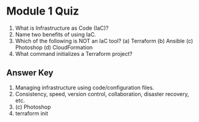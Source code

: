 # Module 1 Quiz

1. What is Infrastructure as Code (IaC)?
2. Name two benefits of using IaC.
3. Which of the following is NOT an IaC tool? (a) Terraform (b) Ansible (c) Photoshop (d) CloudFormation
4. What command initializes a Terraform project?

## Answer Key
1. Managing infrastructure using code/configuration files.
2. Consistency, speed, version control, collaboration, disaster recovery, etc.
3. (c) Photoshop
4. terraform init
